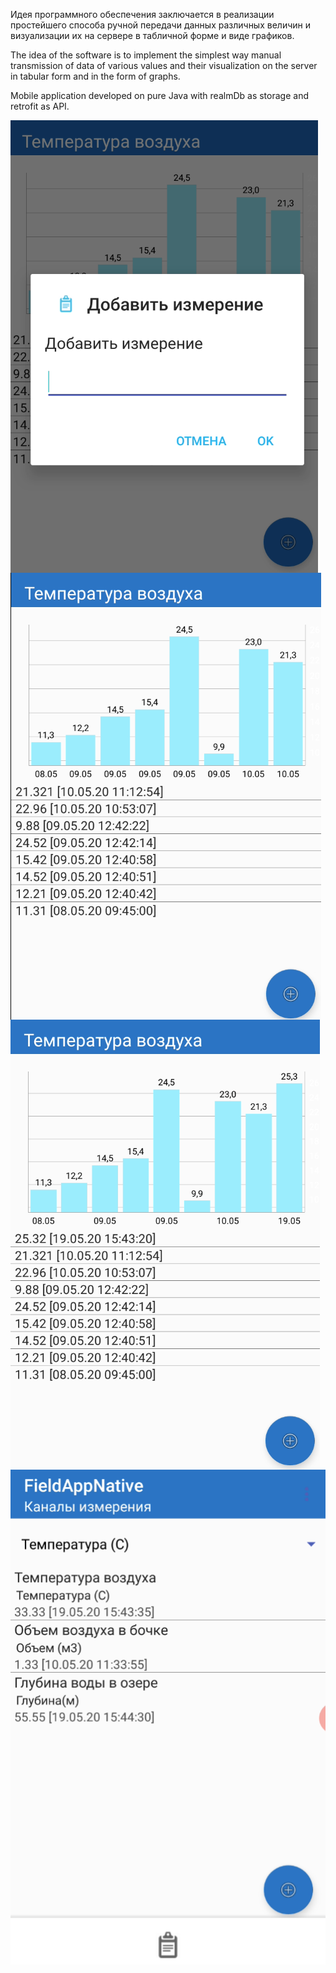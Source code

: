 Идея программного обеспечения заключается в реализации простейшего способа ручной передачи данных различных величин и визуализации их на сервере в табличной форме и виде графиков.

The idea of the software is to implement the simplest way manual transmission of data of various values and their visualization on the server in tabular form and in the form of graphs.

Mobile application developed on pure Java with realmDb as storage and retrofit as API.


<img src="images/screen1.png" align="left" /> 
<img src="images/screen2.png" align="left" /> 
<img src="images/screen3.png" align="left" /> 
<img src="images/screen4.png" align="left" /> 
